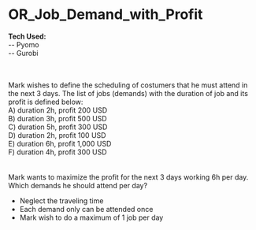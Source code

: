 # OR_Job_Demand_with_Profit

**Tech Used:** <br />
-- Pyomo <br />
-- Gurobi <br />
<br />
<br />

Mark wishes to define the scheduling of costumers that he must attend in the next 3 days. The list of jobs (demands) with the duration of job and its profit is defined below: <br />
A) duration 2h, profit 200 USD <br />
B) duration 3h, profit 500 USD <br />
C) duration 5h, profit 300 USD <br />
D) duration 2h, profit 100 USD <br />
E) duration 6h, profit 1,000 USD <br />
F) duration 4h, profit 300 USD <br />
<br />
<br />
Mark wants to maximize the profit for the next 3 days working 6h per day. Which demands he should attend per day? <br />
- Neglect the traveling time <br />
- Each demand only can be attended once <br />
- Mark wish to do a maximum of 1 job per day <br />
